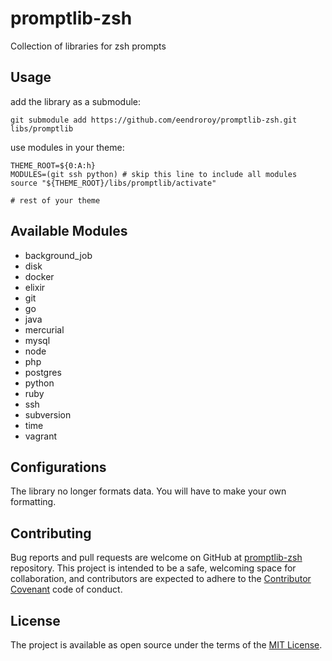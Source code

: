 # promptlib-zsh

Collection of libraries for zsh prompts

## Usage

add the library as a submodule:

    git submodule add https://github.com/eendroroy/promptlib-zsh.git libs/promptlib

use modules in your theme:

    THEME_ROOT=${0:A:h}
    MODULES=(git ssh python) # skip this line to include all modules
    source "${THEME_ROOT}/libs/promptlib/activate"
    
    # rest of your theme


## Available Modules

- background_job
- disk
- docker
- elixir
- git
- go
- java
- mercurial
- mysql
- node
- php
- postgres
- python
- ruby
- ssh
- subversion
- time
- vagrant

## Configurations

The library no longer formats data. You will have to make your own formatting.

## Contributing

Bug reports and pull requests are welcome on GitHub at [promptlib-zsh](https://github.com/eendroroy/promptlib-zsh) repository.
This project is intended to be a safe, welcoming space for collaboration, and contributors are expected to adhere to the [Contributor Covenant](http://contributor-covenant.org) code of conduct.

## License

The project is available as open source under the terms of the [MIT License](http://opensource.org/licenses/MIT).
